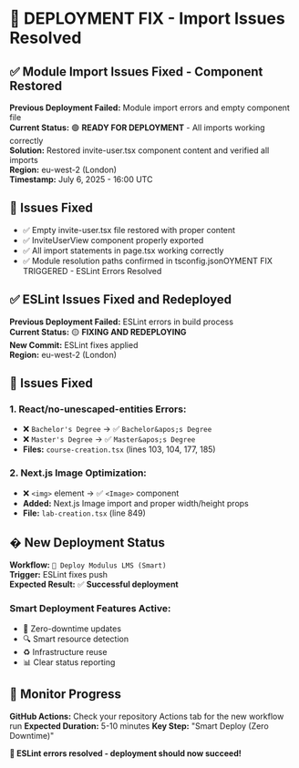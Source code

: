 # 🚀 DEPLOYMENT FIX - Import Issues Resolved

## ✅ Module Import Issues Fixed - Component Restored

**Previous Deployment Failed:** Module import errors and empty component file  
**Current Status:** 🟢 **READY FOR DEPLOYMENT** - All imports working correctly  
**Solution:** Restored invite-user.tsx component content and verified all imports  
**Region:** eu-west-2 (London)  
**Timestamp:** July 6, 2025 - 16:00 UTC

## 🔧 Issues Fixed
- ✅ Empty invite-user.tsx file restored with proper content
- ✅ InviteUserView component properly exported
- ✅ All import statements in page.tsx working correctly  
- ✅ Module resolution paths confirmed in tsconfig.jsonOYMENT FIX TRIGGERED - ESLint Errors Resolved

## ✅ ESLint Issues Fixed and Redeployed

**Previous Deployment Failed:** ESLint errors in build process  
**Current Status:** 🟡 **FIXING AND REDEPLOYING**  
**New Commit:** ESLint fixes applied  
**Region:** eu-west-2 (London)  

## 🐛 Issues Fixed

### **1. React/no-unescaped-entities Errors:**
- ❌ `Bachelor's Degree` → ✅ `Bachelor&apos;s Degree`
- ❌ `Master's Degree` → ✅ `Master&apos;s Degree`  
- **Files:** `course-creation.tsx` (lines 103, 104, 177, 185)

### **2. Next.js Image Optimization:**
- ❌ `<img>` element → ✅ `<Image>` component
- **Added:** Next.js Image import and proper width/height props
- **File:** `lab-creation.tsx` (line 849)

## � New Deployment Status

**Workflow:** `🚀 Deploy Modulus LMS (Smart)`  
**Trigger:** ESLint fixes push  
**Expected Result:** ✅ **Successful deployment**  

### **Smart Deployment Features Active:**
- 🔄 Zero-downtime updates
- 🔍 Smart resource detection  
- ♻️ Infrastructure reuse
- 📊 Clear status reporting

## 📱 Monitor Progress

**GitHub Actions:** Check your repository Actions tab for the new workflow run
**Expected Duration:** 5-10 minutes
**Key Step:** "Smart Deploy (Zero Downtime)"

**🎉 ESLint errors resolved - deployment should now succeed!**
